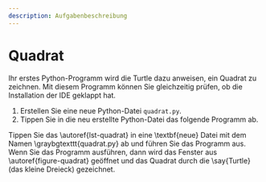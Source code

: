 ```yaml
---
description: Aufgabenbeschreibung
---
```


# Quadrat

Ihr erstes Python-Programm wird die Turtle dazu anweisen, ein Quadrat zu zeichnen. Mit diesem Programm können Sie gleichzeitig prüfen, ob die Installation der IDE geklappt hat.&#x20;

1. Erstellen Sie eine neue Python-Datei `quadrat.py`.
2. Tippen Sie in die neu erstellte Python-Datei das folgende Programm ab.





Tippen Sie das \autoref{lst-quadrat} in eine \textbf{neue} Datei mit dem Namen \graybgtexttt{quadrat.py} ab und führen Sie das Programm aus. Wenn Sie das Programm ausführen, dann wird das Fenster aus \autoref{figure-quadrat} geöffnet und das Quadrat durch die \say{Turtle} (das kleine Dreieck) gezeichnet.
